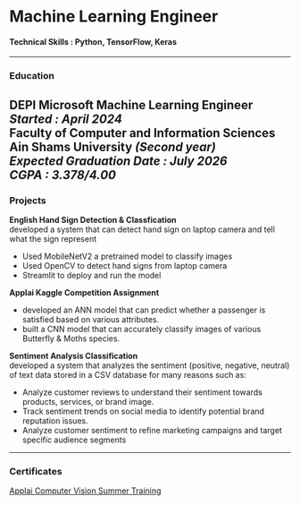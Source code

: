 # Machine Learning Engineer

#### Technical Skills : Python, TensorFlow, Keras
---
### Education 
**DEPI Microsoft Machine Learning Engineer**  
_Started : April 2024_  
**Faculty of Computer and Information Sciences**  
**Ain Shams University** _(Second year)_  
_Expected Graduation Date : July 2026_  
_CGPA : 3.378/4.00_
---
### Projects 
**English Hand Sign Detection & Classfication**  
  developed a system that can detect hand sign on laptop camera and tell what the sign represent
- Used MobileNetV2 a pretrained model to classify images
- Used OpenCV to detect hand signs from laptop camera
- Streamlit to deploy and run the model
  
**Applai Kaggle Competition Assignment** 
- developed an ANN model that can predict whether a passenger is satisfied based on various attributes.
- built a CNN model that can accurately classify images of various Butterfly & Moths species.

**Sentiment Analysis Classification**  
  developed a system that analyzes the sentiment (positive, negative, neutral) of text data stored in a CSV database for many reasons such as:
- Analyze customer reviews to understand their sentiment towards products, services, or brand image.
- Track sentiment trends on social media to identify potential brand reputation issues.
- Analyze customer sentiment to refine marketing campaigns and target specific audience segments
---
### Certificates
[Applai Computer Vision Summer Training](https://drive.google.com/file/d/1HigKwvrDPaBoMf1FfnzEjSBXe_mPyiok/view?usp=drive_link)
